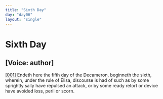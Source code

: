 ```yaml
---
title: "Sixth Day"
day: "day06"
layout: "single"
---
```

<div id="day06" ruler="elissa" type="Day">
 <h1>
  Sixth Day
 </h1>
 <p>
  <h2>
   [Voice: author]
  </h2>
 </p>
 <argument>
  <p>
   <a href="{{ site.baseurl }}itDecameron/day06#p06990001">
    [001]
   </a>
   Endeth here the fifth day of the Decameron, beginneth the sixth,
wherein, under the rule of Elisa, discourse is had of such as by some sprightly sally have
repulsed an attack, or by some ready retort or device have avoided loss, peril or
scorn.
  </p>
 </argument>
</div>